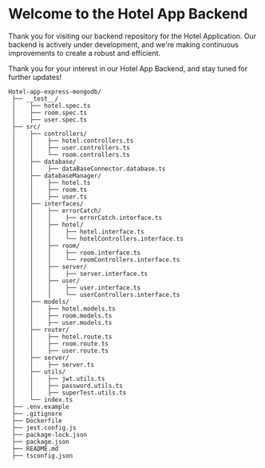 # Welcome to the Hotel App Backend

Thank you for visiting our backend repository for the Hotel Application. Our backend is actively under development, and we're making continuous improvements to create a robust and efficient.

Thank you for your interest in our Hotel App Backend, and stay tuned for further updates!

```
Hotel-app-express-mongodb/
 ├── __test__/
 │    ├── hotel.spec.ts
 │    ├── room.spec.ts
 │    ├── user.spec.ts
 ├── src/
 │    ├── controllers/
 │    │    ├── hotel.controllers.ts
 │    │    ├── user.controllers.ts
 │    │    └── room.controllers.ts
 │    ├── database/
 │    │    ├── dataBaseConnector.database.ts
 │    ├── databaseManager/
 │    │    ├── hotel.ts
 │    │    ├── room.ts
 │    │    ├── user.ts
 │    ├── interfaces/
 │    │    ├── errorCatch/
 │    │    │    ├── errorCatch.interface.ts
 │    │    ├── hotel/
 │    │    │    ├── hotel.interface.ts
 │    │    │    └── hotelControllers.interface.ts
 │    │    ├── room/
 │    │    │    ├── room.interface.ts
 │    │    │    └── roomControllers.interface.ts
 │    │    ├── server/
 │    │    │    ├── server.interface.ts
 │    │    ├── user/
 │    │    │    ├── user.interface.ts
 │    │    │    └── userControllers.interface.ts
 │    ├── models/
 │    │    ├── hotel.models.ts
 │    │    ├── room.models.ts
 │    │    ├── user.models.ts
 │    ├── router/
 │    │    ├── hotel.route.ts
 │    │    ├── room.route.ts
 │    │    ├── user.route.ts
 │    ├── server/
 │    │    ├── server.ts
 │    ├── utils/
 │    │    ├── jwt.utils.ts
 │    │    ├── password.utils.ts
 │    │    ├── superTest.utils.ts
 │    └── index.ts
 ├── .env.example
 ├── .gitignore
 ├── Dockerfile
 ├── jest.config.js
 ├── package-lock.json
 ├── package.json
 ├── README.md
 ├── tsconfig.json
